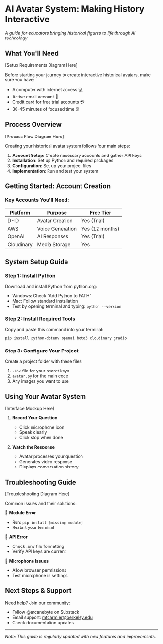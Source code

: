 # AI Avatar System: Making History Interactive
*A guide for educators bringing historical figures to life through AI technology*

## What You'll Need

[Setup Requirements Diagram Here]

Before starting your journey to create interactive historical avatars, make sure you have:
- A computer with internet access 💻
- Active email account 📧
- Credit card for free trial accounts 💳
- 30-45 minutes of focused time ⏰

## Process Overview

[Process Flow Diagram Here]

Creating your historical avatar system follows four main steps:
1. **Account Setup**: Create necessary accounts and gather API keys
2. **Installation**: Set up Python and required packages
3. **Configuration**: Set up your project files
4. **Implementation**: Run and test your system

## Getting Started: Account Creation

### Key Accounts You'll Need:

| Platform | Purpose | Free Tier |
|----------|----------|------------|
| D-ID | Avatar Creation | Yes (Trial) |
| AWS | Voice Generation | Yes (12 months) |
| OpenAI | AI Responses | Yes (Trial) |
| Cloudinary | Media Storage | Yes |

## System Setup Guide

### Step 1: Install Python
Download and install Python from python.org:
- Windows: Check "Add Python to PATH"
- Mac: Follow standard installation
- Test by opening terminal and typing: `python --version`

### Step 2: Install Required Tools
Copy and paste this command into your terminal:
```bash
pip install python-dotenv openai boto3 cloudinary gradio
```

### Step 3: Configure Your Project
Create a project folder with these files:
1. `.env` file for your secret keys
2. `avatar.py` for the main code
3. Any images you want to use

## Using Your Avatar System

[Interface Mockup Here]

1. **Record Your Question**
   - Click microphone icon
   - Speak clearly
   - Click stop when done

2. **Watch the Response**
   - Avatar processes your question
   - Generates video response
   - Displays conversation history

## Troubleshooting Guide

[Troubleshooting Diagram Here]

Common issues and their solutions:

🔴 **Module Error**
- Run: `pip install [missing module]`
- Restart your terminal

🔴 **API Error**
- Check .env file formatting
- Verify API keys are current

🔴 **Microphone Issues**
- Allow browser permissions
- Test microphone in settings

## Next Steps & Support

Need help? Join our community:
- Follow @arcanebyte on Substack
- Email support: mtcarmier@berkeley.edu
- Check documentation updates

---

*Note: This guide is regularly updated with new features and improvements.*
